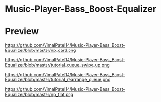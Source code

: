 # Music-Player-Bass_Boost-Equalizer

# Preview

https://github.com/VimalPatel14/Music-Player-Bass_Boost-Equalizer/blob/master/np_card.png

https://github.com/VimalPatel14/Music-Player-Bass_Boost-Equalizer/blob/master/tutorial_queue_swipe_up.png

https://github.com/VimalPatel14/Music-Player-Bass_Boost-Equalizer/blob/master/tutorial_rearrange_queue.png

https://github.com/VimalPatel14/Music-Player-Bass_Boost-Equalizer/blob/master/np_flat.png
